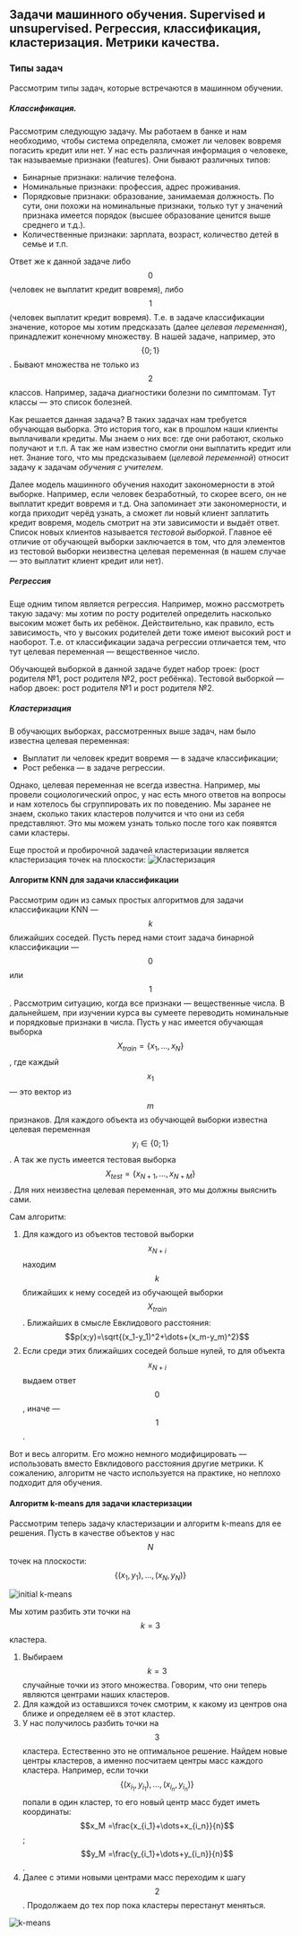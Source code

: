 ## Задачи машинного обучения. Supervised и unsupervised. Регрессия, классификация, кластеризация. Метрики качества. 

### Типы задач 

Рассмотрим типы задач, которые встречаются в машинном обучении.

##### Классификация.  

Рассмотрим следующую задачу. Мы работаем в банке и нам необходимо, чтобы система определяла, сможет ли человек вовремя погасить кредит или нет. У нас есть различная информация о человеке, так называемые признаки (features). Они бывают различных типов:
- Бинарные признаки: наличие телефона.
- Номинальные признаки: профессия, адрес проживания.
- Порядковые признаки: образование, занимаемая должность. По сути, они похожи на номинальные признаки, только тут у значений признака имеется порядок (высшее образование ценится выше среднего и т.д.).
- Количественные признаки: зарплата, возраст, количество детей в семье и т.п.

Ответ же к данной задаче либо $$0$$ (человек не выплатит кредит вовремя), либо $$1$$ (человек выплатит кредит вовремя). Т.е. в задаче классификации значение, которое мы хотим предсказать (далее  *целевая переменная*), принадлежит конечному множеству. В нашей задаче, например, это $$\{0;1\}$$. Бывают множества не только из $$2$$ классов. Например, задача диагностики болезни по симптомам. Тут классы  —  это список болезней.

Как решается данная задача? В таких задачах нам требуется  обучающая выборка. Это история того, как в прошлом наши клиенты выплачивали кредиты. Мы знаем о них все: где они работают, сколько получают и т.п. А так же нам известно смогли они выплатить кредит или нет. Знание того, что мы предсказываем (*целевой переменной*) относит задачу к задачам *обучения с учителем*.

Далее модель машинного обучения находит закономерности в этой выборке. Например, если человек безработный, то скорее всего, он не выплатит кредит вовремя и т.д. Она запоминает эти закономерности, и когда приходит черёд узнать, а сможет ли новый клиент заплатить кредит вовремя, модель смотрит на эти зависимости и выдаёт ответ. Список новых клиентов называется  *тестовой выборкой*. Главное её отличие от обучающей выборки заключается в том, что для элементов из тестовой выборки неизвестна целевая переменная (в нашем случае — это выплатит клиент кредит или нет). 

##### Регрессия

Еще одним типом является регрессия. Например, можно рассмотреть такую задачу: мы хотим по росту родителей определить насколько высоким может быть их ребёнок. Действительно, как правило, есть зависимость, что у высоких родителей дети тоже имеют высокий рост и наоборот. Т.е. от классификации задача регрессии отличается тем, что тут целевая переменная  — вещественное число. 

Обучающей выборкой в данной задаче будет набор троек: (рост родителя №1, рост родителя №2, рост ребёнка). Тестовой выборкой — набор двоек: рост родителя №1 и рост родителя №2.

##### Кластеризация

В обучающих выборках, рассмотренных выше задач, нам было известна целевая переменная:
- Выплатит ли человек кредит вовремя — в задаче классификации;
- Рост ребенка — в  задаче регрессии.

Однако, целевая переменная не всегда известна. Например, мы провели социологический опрос, у нас есть много ответов на вопросы и нам хотелось бы сгруппировать их по поведению. Мы заранее не знаем, сколько таких кластеров получится и что они из себя представляют. Это мы можем узнать только после того как появятся сами кластеры.

Еще простой и пробирочной задачей кластеризации является кластеризация точек на плоскости:
![Кластеризация](/resources/pasted1.png "Картинка")

#### Алгоритм KNN для задачи классификации 

Рассмотрим один из самых простых алгоритмов для задачи классификации KNN — $$k$$ ближайших соседей. Пусть перед нами стоит задача бинарной классификации — $$0$$ или $$1$$. Рассмотрим ситуацию, когда все признаки — вещественные числа. В дальнейшем, при изучении курса вы сумеете переводить номинальные и порядковые признаки в числа. Пусть у нас имеется обучающая выборка $$X_{train} = \{x_1, \dots, x_N \}$$, где каждый $$x_1$$ — это вектор из $$m$$ признаков. Для каждого объекта из обучающей выборки известна целевая переменная $$y_i \in \{0; 1\}$$. А так же пусть имеется тестовая выборка $$X_{test} =\{x_{N+1}, \dots, x_{N+M}\}$$. Для них неизвестна целевая переменная, это мы должны выяснить сами.

Сам алгоритм:
1. Для каждого из объектов тестовой выборки $$x_{N+i}$$ находим $$k$$ ближайших к нему соседей из обучающей выборки $$X_{train}$$. Ближайших в смысле Евклидового расстояния:
$$p(x;y)=\sqrt{(x_1-y_1)^2+\dots+(x_m-y_m)^2}$$
2. Если среди этих ближайших соседей больше нулей, то для объекта $$x_{N+i}$$ выдаем ответ $$0$$, иначе — $$1$$.

Вот и весь алгоритм. Его можно немного модифицировать — использовать вместо Евклидового расстояния другие метрики. К сожалению, алгоритм не часто используется на практике, но неплохо подходит для обучения.

#### Алгоритм k-means для задачи кластеризации 

Рассмотрим теперь задачу кластеризации и алгоритм k-means для ее решения. Пусть в качестве объектов у нас $$N$$ точек на плоскости: $$\{(x_1, y_1), \dots,(x_N , y_N )\}$$

![initial k-means](/resources/pasted2.png "Картинка")

Мы хотим разбить эти точки на $$k=3$$ кластера.
1. Выбираем $$k=3$$ случайные точки из этого множества. Говорим, что они теперь являются центрами наших кластеров.
2. Для каждой из оставшихся точек смотрим, к какому из центров она ближе и определяем её в этот кластер.
3. У нас получилось разбить точки на $$3$$ кластера. Естественно это не оптимальное решение. Найдем новые центры кластеров, а именно посчитаем центры масс каждого кластера. Например, если точки $$\{(x_{i_1}, y_{i_1}), \dots, (x _{i_n}, y_{i_n})\}$$ попали в один кластер, то его новый центр масс будет иметь координаты: $$x_M =\frac{x_{i_1}+\dots+x_{i_n}}{n}$$; $$y_M =\frac{y_{i_1}+\dots+y_{i_n}}{n}$$.
4. Далее с этими новыми центрами масс переходим к шагу $$2$$. Продолжаем до тех пор пока кластеры перестанут меняться.

![k-means](/resources/pasted3.png "Картинка")
